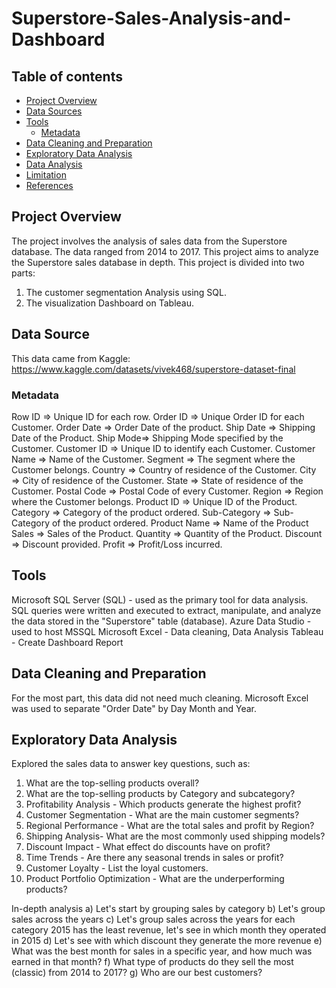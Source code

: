 # Superstore-Sales-Analysis-and-Dashboard

## Table of contents
- [Project Overview](#project-overview) 
- [Data Sources](#data-sources)
- [Tools](#tools)
  - [Metadata](#metadata)
- [Data Cleaning and Preparation](#data-cleaning-and-preparation)
- [Exploratory Data Analysis](#exploratory-data-analysis)
- [Data Analysis](#data-analysis)
- [Limitation](#limitation)
- [References](#references)



## Project Overview
The project involves the analysis of sales data from the Superstore database. The data ranged from 2014 to 2017. This project aims to analyze the Superstore sales database in depth. This project is divided into two parts: 
1) The customer segmentation Analysis  using SQL.
2) The visualization Dashboard on Tableau.


## Data Source
This data came from Kaggle:
https://www.kaggle.com/datasets/vivek468/superstore-dataset-final


### Metadata
Row ID => Unique ID for each row.
Order ID => Unique Order ID for each Customer.
Order Date => Order Date of the product.
Ship Date => Shipping Date of the Product.
Ship Mode=> Shipping Mode specified by the Customer.
Customer ID => Unique ID to identify each Customer.
Customer Name => Name of the Customer.
Segment => The segment where the Customer belongs.
Country => Country of residence of the Customer.
City => City of residence of the Customer.
State => State of residence of the Customer.
Postal Code => Postal Code of every Customer.
Region => Region where the Customer belongs.
Product ID => Unique ID of the Product.
Category => Category of the product ordered.
Sub-Category => Sub-Category of the product ordered.
Product Name => Name of the Product
Sales => Sales of the Product.
Quantity => Quantity of the Product.
Discount => Discount provided.
Profit => Profit/Loss incurred.


## Tools
Microsoft SQL Server (SQL) -  used as the primary tool for data analysis. SQL queries were written and executed to extract, manipulate, and analyze the data stored in the "Superstore" table (database).
Azure Data Studio - used to host MSSQL
Microsoft Excel - Data cleaning, Data Analysis
Tableau - Create Dashboard Report


## Data Cleaning and Preparation
For the most part, this data did not need much cleaning. Microsoft Excel  was used to separate "Order Date" by Day Month and Year.


## Exploratory Data Analysis
Explored the sales data to answer key questions, such as:

1) What are the top-selling products overall?
2) What are the top-selling products by Category and subcategory?
3) Profitability Analysis - Which products generate the highest profit?
4) Customer Segmentation - What are the main customer segments?
5) Regional Performance - What are the total sales and profit by Region?
6) Shipping Analysis- What are the most commonly used shipping models?
7) Discount Impact - What effect do discounts have on profit?
8) Time Trends - Are there any seasonal trends in sales or profit?
9) Customer Loyalty - List the loyal customers.
10) Product Portfolio Optimization - What are the underperforming products?

 In-depth analysis
 a) Let's start by grouping sales by category
 b) Let's group sales across the years
 c) Let's group sales across the years for each category 2015 has the least revenue, let's see in which month they operated in 2015
 d) Let's see with which discount they generate the more revenue
 e) What was the best month for sales in a specific year, and how much was earned in that month?
 f) What type of products do they sell the most (classic) from 2014 to 2017?
 g) Who are our best customers?





